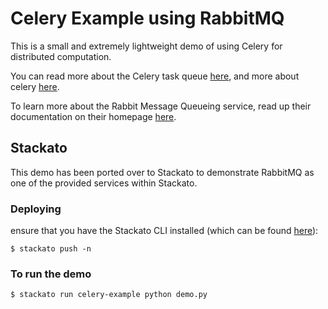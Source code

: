 # Celery Example using RabbitMQ

This is a small and extremely lightweight demo of using Celery for distributed computation.

You can read more about the Celery task queue [here][celery-homepage], and more about celery [here](http://en.wikipedia.org/wiki/Celery).

To learn more about the Rabbit Message Queueing service, read up their documentation on their homepage [here][rabbitmq-homepage].

## Stackato

This demo has been ported over to Stackato to demonstrate RabbitMQ as one of the provided
services within Stackato.

### Deploying

ensure that you have the Stackato CLI installed (which can be found [here][activestate-cli-download]):

    $ stackato push -n

### To run the demo

    $ stackato run celery-example python demo.py

[activestate-cli-download]: http://www.activestate.com/stackato/download_client
[rabbitmq-homepage]: http://www.rabbitmq.com/
[celery-homepage]: http://www.celeryproject.org/
